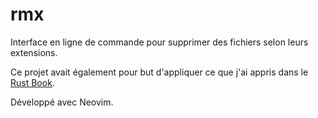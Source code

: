 # rmx

Interface en ligne de commande pour supprimer des fichiers selon leurs extensions.

Ce projet avait également pour but d'appliquer ce que j'ai appris dans le [Rust Book](https://doc.rust-lang.org/stable/book/).

Développé avec Neovim.
